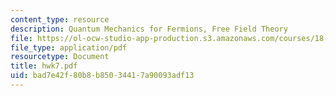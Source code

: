 ```yaml
---
content_type: resource
description: Quantum Mechanics for Fermions, Free Field Theory
file: https://ol-ocw-studio-app-production.s3.amazonaws.com/courses/18-238-geometry-and-quantum-field-theory-fall-2002/bad7e42f80b8b85034417a90093adf13_hwk7.pdf
file_type: application/pdf
resourcetype: Document
title: hwk7.pdf
uid: bad7e42f-80b8-b850-3441-7a90093adf13
---
```

